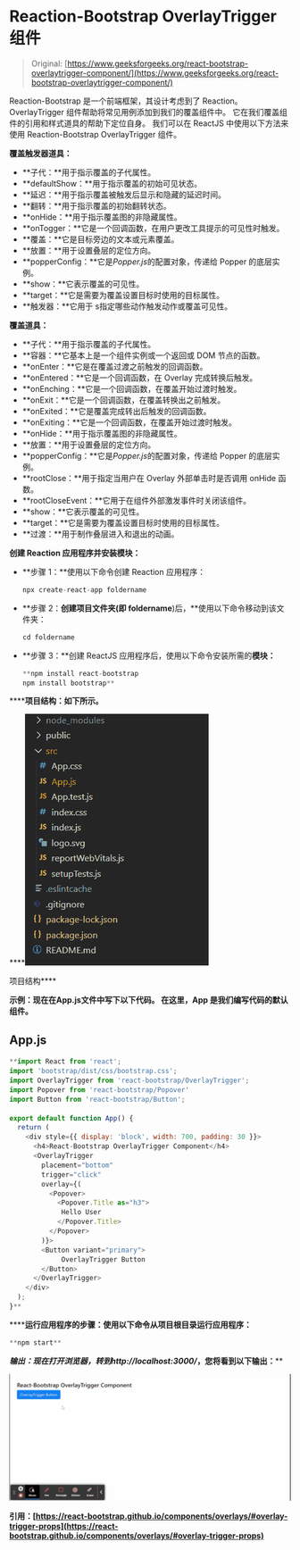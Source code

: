 # Reaction-Bootstrap OverlayTrigger 组件

> Original: [https://www.geeksforgeeks.org/react-bootstrap-overlaytrigger-component/](https://www.geeksforgeeks.org/react-bootstrap-overlaytrigger-component/)

Reaction-Bootstrap 是一个前端框架，其设计考虑到了 Reaction。 OverlayTrigger 组件帮助将常见用例添加到我们的覆盖组件中。 它在我们覆盖组件的引用和样式道具的帮助下定位自身。 我们可以在 ReactJS 中使用以下方法来使用 Reaction-Bootstrap OverlayTrigger 组件。

**覆盖触发器道具：**

*   **子代：**用于指示覆盖的子代属性。
*   **defaultShow：**用于指示覆盖的初始可见状态。
*   **延迟：**用于指示覆盖被触发后显示和隐藏的延迟时间。
*   **翻转：**用于指示覆盖的初始翻转状态。
*   **onHide：**用于指示覆盖图的非隐藏属性。
*   **onTogger：**它是一个回调函数，在用户更改工具提示的可见性时触发。
*   **覆盖：**它是目标旁边的文本或元素覆盖。
*   **放置：**用于设置叠层的定位方向。
*   **popperConfig：**它是*Popper.js*的配置对象，传递给 Popper 的底层实例。
*   **show：**它表示覆盖的可见性。
*   **target：**它是需要为覆盖设置目标时使用的目标属性。
*   **触发器：**它用于 s指定哪些动作触发动作或覆盖可见性。

**覆盖道具：**

*   **子代：**用于指示覆盖的子代属性。
*   **容器：**它基本上是一个组件实例或一个返回或 DOM 节点的函数。
*   **onEnter：**它是在覆盖过渡之前触发的回调函数。
*   **onEntered：**它是一个回调函数，在 Overlay 完成转换后触发。
*   **onEnching：**它是一个回调函数，在覆盖开始过渡时触发。
*   **onExit：**它是一个回调函数，在覆盖转换出之前触发。
*   **onExited：**它是覆盖完成转出后触发的回调函数。
*   **onExiting：**它是一个回调函数，在覆盖开始过渡时触发。
*   **onHide：**用于指示覆盖图的非隐藏属性。
*   **放置：**用于设置叠层的定位方向。
*   **popperConfig：**它是*Popper.js*的配置对象，传递给 Popper 的底层实例。
*   **rootClose：**用于指定当用户在 Overlay 外部单击时是否调用 onHide 函数。
*   **rootCloseEvent：**它用于在组件外部激发事件时关闭该组件。
*   **show：**它表示覆盖的可见性。
*   **target：**它是需要为覆盖设置目标时使用的目标属性。
*   **过渡：**用于制作叠层进入和退出的动画。

**创建 Reaction 应用程序并安装模块：**

*   **步骤 1：**使用以下命令创建 Reaction 应用程序：

    ```jsx
    npx create-react-app foldername
    ```

*   **步骤 2：**创建项目文件夹(即 foldername**)后，**使用以下命令移动到该文件夹：

    ```jsx
    cd foldername
    ```

*   **步骤 3：**创建 ReactJS 应用程序后，使用以下命令安装所需的****模块：****

    ```jsx
    **npm install react-bootstrap 
    npm install bootstrap**
    ```

******项目结构：**如下所示。****

****![](img/f04ae0d8b722a9fff0bd9bd138b29c23.png)

项目结构**** 

******示例：**现在在**App.js**文件中写下以下代码。 在这里，App 是我们编写代码的默认组件。****

## ****App.js****

```jsx
**import React from 'react';
import 'bootstrap/dist/css/bootstrap.css';
import OverlayTrigger from 'react-bootstrap/OverlayTrigger';
import Popover from 'react-bootstrap/Popover'
import Button from 'react-bootstrap/Button';

export default function App() {
  return (
    <div style={{ display: 'block', width: 700, padding: 30 }}>
      <h4>React-Bootstrap OverlayTrigger Component</h4>
      <OverlayTrigger
        placement="bottom"
        trigger="click"
        overlay={(
          <Popover>
            <Popover.Title as="h3">
             Hello User
            </Popover.Title>
          </Popover>
        )}>
        <Button variant="primary">
             OverlayTrigger Button
        </Button>
      </OverlayTrigger>
    </div>
  );
}**
```

******运行应用程序的步骤：**使用以下命令从项目根目录运行应用程序：****

```jsx
**npm start**
```

******输出：**现在打开浏览器，转到***http://localhost:3000/***，您将看到以下输出：****

****![](img/94c057dfd07e4149b449b79d1c5989d1.png)****

******引用：**[https://react-bootstrap.github.io/components/overlays/#overlay-trigger-props](https://react-bootstrap.github.io/components/overlays/#overlay-trigger-props)****